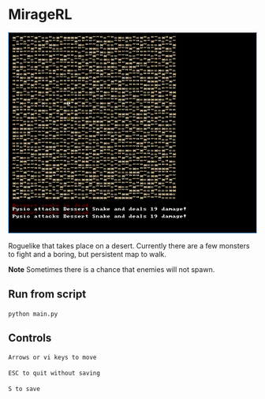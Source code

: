 # MirageRL

![Screenshot](screenshot.png)

Roguelike that takes place on a desert.
Currently there are a few monsters to fight and a boring, but persistent map to walk.

**Note** Sometimes there is a chance that enemies will not spawn.

## Run from script
`python main.py`

## Controls

```
Arrows or vi keys to move

ESC to quit without saving

S to save
```
